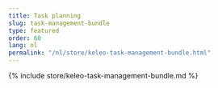 ```yaml
---
title: Task planning
slug: task-management-bundle
type: featured
order: 60
lang: nl
permalink: "/nl/store/keleo-task-management-bundle.html"
---
```


{% include store/keleo-task-management-bundle.md %}
